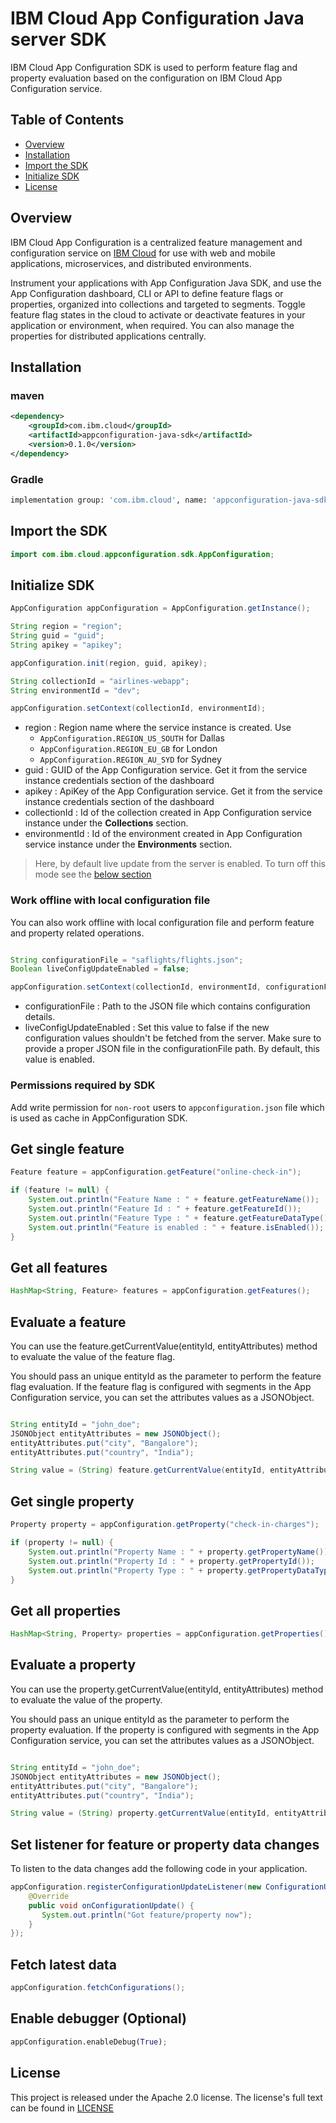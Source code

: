 # IBM Cloud App Configuration Java server SDK

IBM Cloud App Configuration SDK is used to perform feature flag and property evaluation based on the configuration on IBM Cloud App Configuration service.

## Table of Contents

  - [Overview](#overview)
  - [Installation](#Installation)
  - [Import the SDK](#import-the-sdk)
  - [Initialize SDK](#initialize-sdk)
  - [License](#license)

## Overview

IBM Cloud App Configuration is a centralized feature management and configuration service on [IBM Cloud](https://www.cloud.ibm.com) for use with web and mobile applications, microservices, and distributed environments.

Instrument your applications with App Configuration Java SDK, and use the App Configuration dashboard, CLI or API to define feature flags or properties, organized into collections and targeted to segments. Toggle feature flag states in the cloud to activate or deactivate features in your application or environment, when required. You can also manage the properties for distributed applications centrally.


## Installation

### maven 

```xml
<dependency>
    <groupId>com.ibm.cloud</groupId>
    <artifactId>appconfiguration-java-sdk</artifactId>
    <version>0.1.0</version>
</dependency>
```

### Gradle

```sh
implementation group: 'com.ibm.cloud', name: 'appconfiguration-java-sdk', version: '0.1.0'
```

## Import the SDK

```java
import com.ibm.cloud.appconfiguration.sdk.AppConfiguration;
```

## Initialize SDK

```java
AppConfiguration appConfiguration = AppConfiguration.getInstance();

String region = "region";
String guid = "guid";
String apikey = "apikey";

appConfiguration.init(region, guid, apikey);

String collectionId = "airlines-webapp";
String environmentId = "dev";

appConfiguration.setContext(collectionId, environmentId);
```

- region : Region name where the service instance is created. Use
    - `AppConfiguration.REGION_US_SOUTH` for Dallas
    - `AppConfiguration.REGION_EU_GB` for London
    - `AppConfiguration.REGION_AU_SYD` for Sydney
- guid : GUID of the App Configuration service. Get it from the service instance credentials section of the dashboard
- apikey : ApiKey of the App Configuration service. Get it from the service instance credentials section of the dashboard
- collectionId : Id of the collection created in App Configuration service instance under the **Collections** section.
- environmentId : Id of the environment created in App Configuration service instance under the **Environments** section.

> Here, by default live update from the server is enabled. To turn off this mode see the [below section](#work-offline-with-local-configuration-file)

### Work offline with local configuration file
You can also work offline with local configuration file and perform feature and property related operations.

```java

String configurationFile = "saflights/flights.json";
Boolean liveConfigUpdateEnabled = false;

appConfiguration.setContext(collectionId, environmentId, configurationFile, liveConfigUpdateEnabled);

```
- configurationFile : Path to the JSON file which contains configuration details.
- liveConfigUpdateEnabled : Set this value to false if the new configuration values shouldn't be fetched from the server. Make sure to provide a proper JSON file in the configurationFile path. By default, this value is enabled.

### Permissions required by SDK
Add write permission for `non-root` users to `appconfiguration.json` file which is used as cache in AppConfiguration SDK.

## Get single feature

```java
Feature feature = appConfiguration.getFeature("online-check-in");

if (feature != null) {
    System.out.println("Feature Name : " + feature.getFeatureName());
    System.out.println("Feature Id : " + feature.getFeatureId());
    System.out.println("Feature Type : " + feature.getFeatureDataType());
    System.out.println("Feature is enabled : " + feature.isEnabled());
}
```

## Get all features 

```java
HashMap<String, Feature> features = appConfiguration.getFeatures();
```

## Evaluate a feature 

You can use the feature.getCurrentValue(entityId, entityAttributes) method to evaluate the value of the feature flag. 

You should pass an unique entityId as the parameter to perform the feature flag evaluation. If the feature flag is configured with segments in the App Configuration service, you can set the attributes values as a JSONObject.

```java

String entityId = "john_doe";
JSONObject entityAttributes = new JSONObject();
entityAttributes.put("city", "Bangalore");
entityAttributes.put("country", "India");

String value = (String) feature.getCurrentValue(entityId, entityAttributes);
```

## Get single property

```java
Property property = appConfiguration.getProperty("check-in-charges");

if (property != null) {
    System.out.println("Property Name : " + property.getPropertyName());
    System.out.println("Property Id : " + property.getPropertyId());
    System.out.println("Property Type : " + property.getPropertyDataType());
}
```

## Get all properties 

```java
HashMap<String, Property> properties = appConfiguration.getProperties();
```

## Evaluate a property 

You can use the property.getCurrentValue(entityId, entityAttributes) method to evaluate the value of the property. 

You should pass an unique entityId as the parameter to perform the property evaluation. If the property is configured with segments in the App Configuration service, you can set the attributes values as a JSONObject.

```java

String entityId = "john_doe";
JSONObject entityAttributes = new JSONObject();
entityAttributes.put("city", "Bangalore");
entityAttributes.put("country", "India");

String value = (String) property.getCurrentValue(entityId, entityAttributes);
```

## Set listener for feature or property data changes

To listen to the data changes add the following code in your application.

```java
appConfiguration.registerConfigurationUpdateListener(new ConfigurationUpdateListener() {
    @Override
    public void onConfigurationUpdate() {
       System.out.println("Got feature/property now");
    }
});
```

## Fetch latest data 

```java
appConfiguration.fetchConfigurations();
```

## Enable debugger (Optional)

```py
appConfiguration.enableDebug(True);
```

## License

This project is released under the Apache 2.0 license. The license's full text can be found in [LICENSE](https://github.com/IBM/appconfiguration-sdk-java/blob/master/LICENSE)
